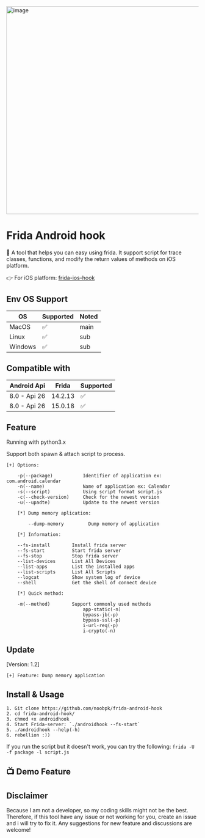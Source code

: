 <img width="544" alt="image" src="https://user-images.githubusercontent.com/31820707/108661418-60d4b500-74fe-11eb-81ed-c164df9ef4a5.png">

# Frida Android hook
📍 A tool that helps you can easy using frida. It support script for trace classes, functions, and modify the return values of methods on iOS platform.

👉 For iOS platform: [frida-ios-hook](https://github.com/noobpk/frida-ios-hook)

## Env OS Support
| OS      | Supported          | Noted   |
| ------- | ------------------ | ------- |
| MacOS   | :white_check_mark: | main	 |
| Linux   | :white_check_mark: | sub  	 |
| Windows | :white_check_mark: | sub	 |

## Compatible with
| Android Api   |  Frida   | Supported         |
| ------------- | ---------| ----------------- |
|  8.0 - Api 26 | 14.2.13  | :white_check_mark:|
|  8.0 - Api 26 | 15.0.18  | :white_check_mark:|

## Feature

Running with python3.x

Support both spawn & attach script to process.

```
[+] Options:

	-p(--package)			Identifier of application ex: com.android.calendar
	-n(--name) 				Name of application ex: Calendar
	-s(--script) 			Using script format script.js
	-c(--check-version) 	Check for the newest version
	-u(--upadte) 			Update to the newest version
	
	[*] Dump memory aplication:
	
    	--dump-memory         Dump memory of application

	[*] Information:

	--fs-install		Install frida server
	--fs-start          Start frida server
    --fs-stop           Stop frida server
    --list-devices      List All Devices
    --list-apps         List the installed apps
    --list-scripts      List All Scripts
    --logcat            Show system log of device
    --shell             Get the shell of connect device

	[*] Quick method:

	-m(--method)		Support commonly used methods
							app-static(-n)
							bypass-jb(-p)
							bypass-ssl(-p)
							i-url-req(-p)
							i-crypto(-n)
```

## Update

[Version: 1.2]

	[+] Feature: Dump memory application

## Install & Usage

```
1. Git clone https://github.com/noobpk/frida-android-hook
2. cd frida-android-hook/
3. chmod +x androidhook
4. Start Frida-server: `./androidhook --fs-start`
5. ./androidhook --help(-h)
6. rebellion :))

```

If you run the script but it doesn't work, you can try the following:
```frida -U -f package -l script.js```

## 📺 Demo Feature


## Disclaimer
Because I am not a developer, so my coding skills might not be the best. Therefore, if this tool have any issue or not working for you, create an issue and i will try to fix it.
Any suggestions for new feature and discussions are welcome!


